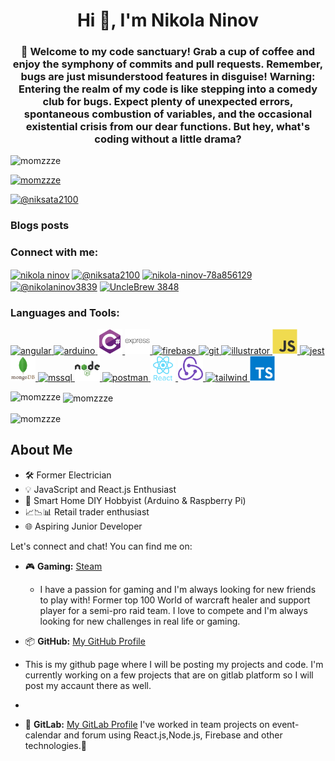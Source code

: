 <h1 align="center">Hi 👋, I'm Nikola Ninov</h1>
<h3 align="center">
  👋 Welcome to my code sanctuary! Grab a cup of coffee and enjoy the symphony of commits and pull requests. Remember, bugs are just misunderstood features in disguise! <strong>Warning: Entering the realm of my code is like stepping into a comedy club for bugs. Expect plenty of unexpected errors, spontaneous combustion of variables, and the occasional existential crisis from our dear functions. But hey, what's coding without a little drama?</strong>
</h3>

<p align="left"> <img src="https://komarev.com/ghpvc/?username=momzzze&label=Profile%20views&color=0e75b6&style=flat" alt="momzzze" /> </p>

<p align="left"> <a href="https://github.com/ryo-ma/github-profile-trophy"><img src="https://github-profile-trophy.vercel.app/?username=momzzze&theme=radical" alt="momzzze" /></a> </p>

<p align="left"> <a href="https://twitter.com/@niksata2100" target="blank"><img src="https://img.shields.io/twitter/follow/@niksata2100?logo=twitter&style=for-the-badge" alt="@niksata2100" /></a> </p>

### Blogs posts
<!-- BLOG-POST-LIST:START -->
<!-- BLOG-POST-LIST:END -->

<h3 align="left">Connect with me:</h3>
<p align="left">
<a href="https://dev.to/momzzze" target="blank"><img align="center" src="https://raw.githubusercontent.com/rahuldkjain/github-profile-readme-generator/master/src/images/icons/Social/devto.svg" alt="nikola ninov" height="30" width="40" /></a>
<a href="https://twitter.com/@niksata2100" target="blank"><img align="center" src="https://raw.githubusercontent.com/rahuldkjain/github-profile-readme-generator/master/src/images/icons/Social/twitter.svg" alt="@niksata2100" height="30" width="40" /></a>
<a href="https://linkedin.com/in/nikola-ninov-78a856129" target="blank"><img align="center" src="https://raw.githubusercontent.com/rahuldkjain/github-profile-readme-generator/master/src/images/icons/Social/linked-in-alt.svg" alt="nikola-ninov-78a856129" height="30" width="40" /></a>
<a href="https://www.youtube.com/channel/UC8ex7RN_knVc34a0oyX8eTQ" target="blank"><img align="center" src="https://raw.githubusercontent.com/rahuldkjain/github-profile-readme-generator/master/src/images/icons/Social/youtube.svg" alt="@nikolaninov3839" height="30" width="40" /></a>
<a href="https://discord.gg/UncleBrew 3848" target="blank"><img align="center" src="https://raw.githubusercontent.com/rahuldkjain/github-profile-readme-generator/master/src/images/icons/Social/discord.svg" alt="UncleBrew 3848" height="30" width="40" /></a>
</p>

<h3 align="left">Languages and Tools:</h3>
<p align="left"> <a href="https://angular.io" target="_blank" rel="noreferrer"> <img src="https://angular.io/assets/images/logos/angular/angular.svg" alt="angular" width="40" height="40"/> </a> <a href="https://www.arduino.cc/" target="_blank" rel="noreferrer"> <img src="https://cdn.worldvectorlogo.com/logos/arduino-1.svg" alt="arduino" width="40" height="40"/> </a> <a href="https://www.w3schools.com/cs/" target="_blank" rel="noreferrer"> <img src="https://raw.githubusercontent.com/devicons/devicon/master/icons/csharp/csharp-original.svg" alt="csharp" width="40" height="40"/> </a> <a href="https://expressjs.com" target="_blank" rel="noreferrer"> <img src="https://raw.githubusercontent.com/devicons/devicon/master/icons/express/express-original-wordmark.svg" alt="express" width="40" height="40"/> </a> <a href="https://firebase.google.com/" target="_blank" rel="noreferrer"> <img src="https://www.vectorlogo.zone/logos/firebase/firebase-icon.svg" alt="firebase" width="40" height="40"/> </a> <a href="https://git-scm.com/" target="_blank" rel="noreferrer"> <img src="https://www.vectorlogo.zone/logos/git-scm/git-scm-icon.svg" alt="git" width="40" height="40"/> </a> <a href="https://www.adobe.com/in/products/illustrator.html" target="_blank" rel="noreferrer"> <img src="https://www.vectorlogo.zone/logos/adobe_illustrator/adobe_illustrator-icon.svg" alt="illustrator" width="40" height="40"/> </a> <a href="https://developer.mozilla.org/en-US/docs/Web/JavaScript" target="_blank" rel="noreferrer"> <img src="https://raw.githubusercontent.com/devicons/devicon/master/icons/javascript/javascript-original.svg" alt="javascript" width="40" height="40"/> </a> <a href="https://jestjs.io" target="_blank" rel="noreferrer"> <img src="https://www.vectorlogo.zone/logos/jestjsio/jestjsio-icon.svg" alt="jest" width="40" height="40"/> </a> <a href="https://www.mongodb.com/" target="_blank" rel="noreferrer"> <img src="https://raw.githubusercontent.com/devicons/devicon/master/icons/mongodb/mongodb-original-wordmark.svg" alt="mongodb" width="40" height="40"/> </a> <a href="https://www.microsoft.com/en-us/sql-server" target="_blank" rel="noreferrer"> <img src="https://www.svgrepo.com/show/303229/microsoft-sql-server-logo.svg" alt="mssql" width="40" height="40"/> </a> <a href="https://nodejs.org" target="_blank" rel="noreferrer"> <img src="https://raw.githubusercontent.com/devicons/devicon/master/icons/nodejs/nodejs-original-wordmark.svg" alt="nodejs" width="40" height="40"/> </a> <a href="https://postman.com" target="_blank" rel="noreferrer"> <img src="https://www.vectorlogo.zone/logos/getpostman/getpostman-icon.svg" alt="postman" width="40" height="40"/> </a> <a href="https://reactjs.org/" target="_blank" rel="noreferrer"> <img src="https://raw.githubusercontent.com/devicons/devicon/master/icons/react/react-original-wordmark.svg" alt="react" width="40" height="40"/> </a> <a href="https://redux.js.org" target="_blank" rel="noreferrer"> <img src="https://raw.githubusercontent.com/devicons/devicon/master/icons/redux/redux-original.svg" alt="redux" width="40" height="40"/> </a> <a href="https://tailwindcss.com/" target="_blank" rel="noreferrer"> <img src="https://www.vectorlogo.zone/logos/tailwindcss/tailwindcss-icon.svg" alt="tailwind" width="40" height="40"/> </a> <a href="https://www.typescriptlang.org/" target="_blank" rel="noreferrer"> <img src="https://raw.githubusercontent.com/devicons/devicon/master/icons/typescript/typescript-original.svg" alt="typescript" width="40" height="40"/> </a> </p>

<p><img align="left" src="https://github-readme-stats.vercel.app/api/top-langs?username=momzzze&theme=radical&show_icons=true&locale=en&layout=compact" alt="momzzze" /></p>

<p>&nbsp;<img align="center" src="https://github-readme-stats.vercel.app/api?username=momzzze&theme=radical&show_icons=true&locale=en" alt="momzzze" /></p>

<p><img align="center" src="https://github-readme-streak-stats.herokuapp.com/?user=momzzze&theme=radical" alt="momzzze" /></p>


## About Me

- 🛠️ Former Electrician
- 💡 JavaScript and React.js Enthusiast
- 🏡 Smart Home DIY Hobbyist (Arduino & Raspberry Pi)
- 📈📉📊 Retail trader enthusiast
- 🌐 Aspiring Junior Developer


Let's connect and chat! You can find me on:

- 🎮 **Gaming:** [Steam](https://steamcommunity.com/profiles/76561198020689698/)
  - I have a passion for gaming and I'm always looking for new friends to play with! Former top 100 World of warcraft healer and support player for a semi-pro raid team. I love to compete and I'm always looking for new challenges in real life or gaming.
  
- 📦 **GitHub:** [My GitHub Profile](https://github.com/momzzze)
- This is my github page where I will be posting my projects and code. I'm currently working on a few projects that are on gitlab platform so I will post my accaunt there as well.
- 
- 🏢 **GitLab:** [My GitLab Profile](https://gitlab.com/nikola.ninov)
    I've worked in team projects on  event-calendar and forum using React.js,Node.js, Firebase and other technologies.🚀


